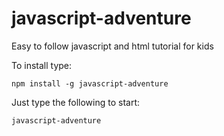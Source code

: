 # javascript-adventure
Easy to follow javascript and html tutorial for kids

To install type:

  `npm install -g javascript-adventure`

Just type the following to start:
  
  `javascript-adventure`

